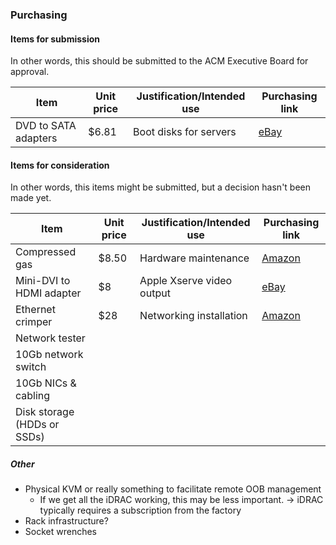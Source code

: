 ### Purchasing

#### Items for submission
In other words, this should be submitted to the ACM Executive Board for approval.

| Item                        | Unit price | Justification/Intended use         | Purchasing link                                                                                |
|-----------------------------|------------|------------------------------------|------------------------------------------------------------------------------------------------|
| DVD to SATA adapters        | $6.81      | Boot disks for servers             | [eBay](https://www.ebay.com/itm/134367151192?chn=ps&mkevt=1&mkcid=28&srsltid=AfAwrE64_cvakGYsjQHQPXZZMYNpuejfg7VKyFXMoJxNHr6HZeFGhc3kHsM ) |

#### Items for consideration
In other words, this items might be submitted, but a decision hasn't been made yet.

| Item                        | Unit price | Justification/Intended use         | Purchasing link                                                                                |
|-----------------------------|------------|------------------------------------|------------------------------------------------------------------------------------------------|
| Compressed gas              | $8.50      | Hardware maintenance               | [Amazon](https://smile.amazon.com/Dust-Off-Disposable-Compressed-Gas-Duster/dp/B073TQ26JX)     |
| Mini-DVI to HDMI adapter    | $8         | Apple Xserve video output          | [eBay](https://www.ebay.com/itm/390693806930)                                                  |
| Ethernet crimper            | $28        | Networking installation            | [Amazon](https://smile.amazon.com/Ethernet-Crimper-Connectors-Crimping-Included/dp/B09JYTBDXN) |
| Network tester              |            |                                    |                                                                                                |
| 10Gb network switch          |            |                                    |                                                                                                |
| 10Gb NICs & cabling          |            |                                    |                                                                                                |
| Disk storage (HDDs or SSDs) |            |                                    |                                                                                                |


##### Other
- Physical KVM or really something to facilitate remote OOB management
  - If we get all the iDRAC working, this may be less important. -> iDRAC typically requires a subscription from the factory
- Rack infrastructure?
- Socket wrenches
